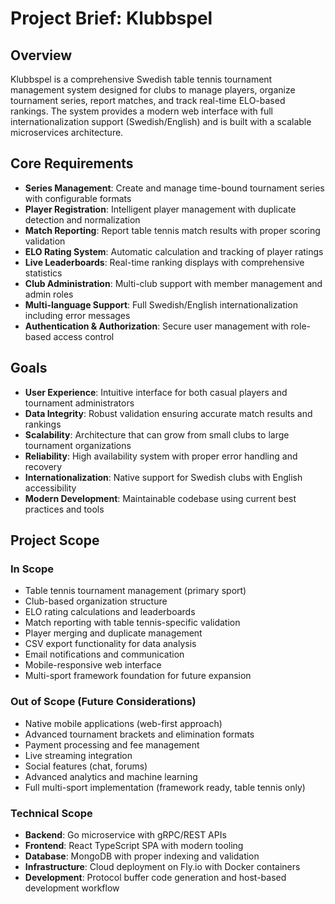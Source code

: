 # Project Brief: Klubbspel

## Overview
Klubbspel is a comprehensive Swedish table tennis tournament management system designed for clubs to manage players, organize tournament series, report matches, and track real-time ELO-based rankings. The system provides a modern web interface with full internationalization support (Swedish/English) and is built with a scalable microservices architecture.

## Core Requirements
- **Series Management**: Create and manage time-bound tournament series with configurable formats
- **Player Registration**: Intelligent player management with duplicate detection and normalization
- **Match Reporting**: Report table tennis match results with proper scoring validation
- **ELO Rating System**: Automatic calculation and tracking of player ratings
- **Live Leaderboards**: Real-time ranking displays with comprehensive statistics
- **Club Administration**: Multi-club support with member management and admin roles
- **Multi-language Support**: Full Swedish/English internationalization including error messages
- **Authentication & Authorization**: Secure user management with role-based access control

## Goals
- **User Experience**: Intuitive interface for both casual players and tournament administrators
- **Data Integrity**: Robust validation ensuring accurate match results and rankings
- **Scalability**: Architecture that can grow from small clubs to large tournament organizations
- **Reliability**: High availability system with proper error handling and recovery
- **Internationalization**: Native support for Swedish clubs with English accessibility
- **Modern Development**: Maintainable codebase using current best practices and tools

## Project Scope

### In Scope
- Table tennis tournament management (primary sport)
- Club-based organization structure
- ELO rating calculations and leaderboards
- Match reporting with table tennis-specific validation
- Player merging and duplicate management
- CSV export functionality for data analysis
- Email notifications and communication
- Mobile-responsive web interface
- Multi-sport framework foundation for future expansion

### Out of Scope (Future Considerations)
- Native mobile applications (web-first approach)
- Advanced tournament brackets and elimination formats
- Payment processing and fee management
- Live streaming integration
- Social features (chat, forums)
- Advanced analytics and machine learning
- Full multi-sport implementation (framework ready, table tennis only)

### Technical Scope
- **Backend**: Go microservice with gRPC/REST APIs
- **Frontend**: React TypeScript SPA with modern tooling
- **Database**: MongoDB with proper indexing and validation
- **Infrastructure**: Cloud deployment on Fly.io with Docker containers
- **Development**: Protocol buffer code generation and host-based development workflow